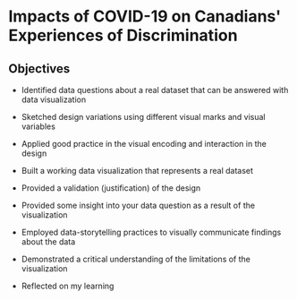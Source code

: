 # Impacts of COVID-19 on Canadians' Experiences of Discrimination

## Objectives
* Identified data questions about a real dataset that can be answered with data visualization

* Sketched design variations using different visual marks and visual variables

* Applied good practice in the visual encoding and interaction in the design

* Built a working data visualization that represents a real dataset

* Provided a validation (justification) of the design

* Provided some insight into your data question as a result of the visualization

* Employed data-storytelling practices to visually communicate findings about the data

* Demonstrated a critical understanding of the limitations of the visualization

* Reflected on my learning
